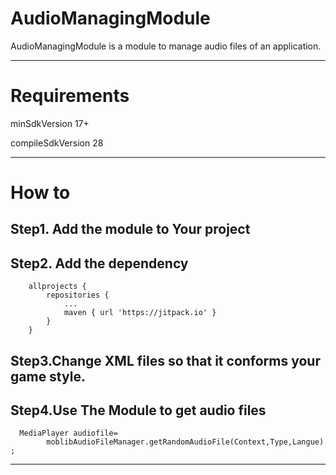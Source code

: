 # AudioManagingModule

AudioManagingModule is a module to manage audio files of an application.

---

# Requirements

minSdkVersion 17+

compileSdkVersion 28

---
# How to


## Step1. Add the module to Your project


## Step2. Add the dependency

```
	allprojects {
		repositories {
			...
			maven { url 'https://jitpack.io' }
		}
	}
```

## Step3.Change XML files so that it conforms your game style.


## Step4.Use The Module to get audio files 

```
  MediaPlayer audiofile= 
		moblibAudioFileManager.getRandomAudioFile(Context,Type,Langue) ;
```
---
